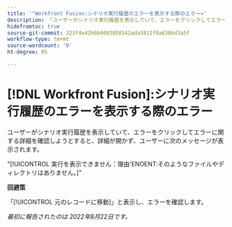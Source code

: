 ```yaml
---
title: '"Workfront Fusion:シナリオ実行履歴のエラーを表示する際のエラー»'
description: 「ユーザーがシナリオ実行履歴を表示していて、エラーをクリックしてエラーに関する詳細を確認しようとすると、詳細が開かず、エラーメッセージが表示されます。」
hidefromtoc: true
source-git-commit: 323f4e42b6b0093858542ada3812f9a630bd3a5f
workflow-type: tm+mt
source-wordcount: '0'
ht-degree: 0%

---
```



# [!DNL Workfront Fusion]:シナリオ実行履歴のエラーを表示する際のエラー

ユーザーがシナリオ実行履歴を表示していて、エラーをクリックしてエラーに関する詳細を確認しようとすると、詳細が開かず、ユーザーに次のメッセージが表示されます。

&quot;[!UICONTROL 実行を表示できません：理由&#39;ENOENT:そのようなファイルやディレクトリはありません。]&quot;

**回避策**

「[!UICONTROL 元のレコードに移動]」と表示し、エラーを確認します。

_最初に報告されたのは 2022年8月22日です。_

